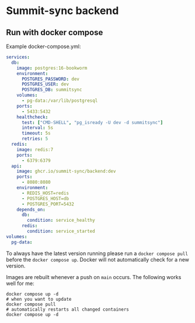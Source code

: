 # Summit-sync backend

## Run with docker compose
Example docker-compose.yml:

```yaml
services:
  db:
    image: postgres:16-bookworm
    environment:
      POSTGRES_PASSWORD: dev
      POSTGRES_USER: dev
      POSTGRES_DB: summitsync
    volumes:
      - pg-data:/var/lib/postgresql
    ports:
      - 5433:5432
    healthcheck:
      test: ["CMD-SHELL", "pg_isready -U dev -d summitsync"]
      interval: 5s
      timeout: 5s
      retries: 5
  redis:
    image: redis:7
    ports:
      - 6379:6379
  api:
    image: ghcr.io/summit-sync/backend:dev
    ports:
      - 8080:8080
    environment:
      - REDIS_HOST=redis
      - POSTGRES_HOST=db
      - POSTGRES_PORT=5432
    depends_on:
      db:
        condition: service_healthy
      redis:
        condition: service_started
volumes:
  pg-data:
```
To always have the latest version running please run a `docker compose pull`
before the `docker compose up`. Docker will not automatically check for a new version.

Images are rebuilt whenever a push on `main` occurs.
The following works well for me:
```shell
docker compose up -d
# when you want to update
docker compose pull
# automatically restarts all changed containers
docker compose up -d
```